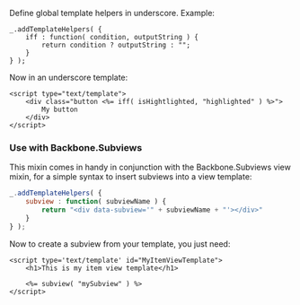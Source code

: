 Define global template helpers in underscore. Example:

	_.addTemplateHelpers( {
		iff : function( condition, outputString ) {
			return condition ? outputString : "";
		}
	} );

Now in an underscore template:

	<script type="text/template">
		<div class="button <%= iff( isHightlighted, "highlighted" ) %>">
			My button
		</div>
	</script>

### Use with Backbone.Subviews

This mixin comes in handy in conjunction with the Backbone.Subviews view mixin, for a simple syntax to insert subviews into a view template:

```javascript
_.addTemplateHelpers( {
	subview : function( subviewName ) {
		return "<div data-subview='" + subviewName + "'></div>"
	}
} );
```

Now to create a subview from your template, you just need:

	<script type='text/template' id="MyItemViewTemplate">
		<h1>This is my item view template</h1>

		<%= subview( "mySubview" ) %>
	</script>